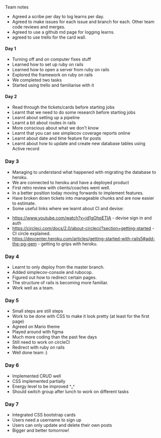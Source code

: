 Team notes

- Agreed a scribe per day to log learns per day.
- Agreed to make issues for each issue and branch for each. Other team code reviews and merges.
- Agreed to use a github md page for logging learns.
- agreed to use trello for the card wall.

#### Day 1
* Turning off and on computer fixes stuff
* Learned how to set up ruby on rails
* Learned how to open a server from ruby on rails
* Explored the framework on ruby on rails
* We completed two tasks
* Started using trello and familiarise with it

#### Day 2
* Read through the tickets/cards before starting jobs
* Learnt that we need to do some research before starting jobs
* Learnt about setting up a pipeline
* Learnt a bit about routes in rails
* More conscious about what we don't know
* Learnt that you can see simplecov coverage reports online
* Learnt about date and time feature for posts
* Learnt about how to update and create new database tables using Active record

### Day 3
* Managing to understand what happened with migrating the database to heroku.
* We are connected to heroku and have a deployed product
* First retro review with clients/coaches went well.
* In a better position today moving forwards to implement features.
* Have broken down tickets into manageable chunks and are now easier to estimate.
* Some useful links where we learnt about CI and devise:
- https://www.youtube.com/watch?v=jd1gOhpETIA - devise sign in and auth
- https://circleci.com/docs/2.0/about-circleci/?section=getting-started - CI circle explained.
- https://devcenter.heroku.com/articles/getting-started-with-rails5#add-the-pg-gem - getting to grips with heroku.

### Day 4
* Learnt to only deploy from the master branch.
* Added simplecov-console and rubocop.
* Figured out how to redirect certain pages. 
* The structure of rails is becoming more familiar.
* Work well as a team.

### Day 5
* Small steps are still steps
* Work to be done with CSS to make it look pretty (at least for the first page)
* Agreed on Mario theme
* Played around with figma
* Much more coding than the past few days
* Still need to work on circleCI
* Redirect with ruby on rails
* Well done team :)

### Day 6
* Implemented CRUD well
* CSS implemented partially
* Energy level to be improved ^_^
* Should switch group after lunch to work on different tasks

### Day 7
* Integrated CSS bootstrap cards
* Users need a username to sign up
* Users can only update and delete their own posts
* Bigger and better tomorrow!

